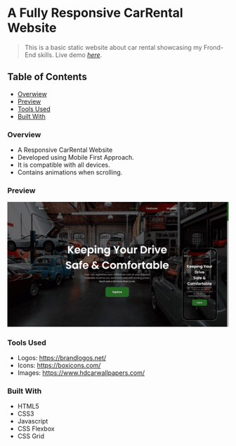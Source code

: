# A Fully Responsive CarRental Website
> This is a basic static website about car rental showcasing my Frond-End skills.
> Live demo [_here_](https://car-rental-8568c3.netlify.app/).

## Table of Contents
* [Overwiew](#overview)
* [Preview](#preview)
* [Tools Used](#tools-used)
* [Built With](#built-with)

### Overview
- A Responsive CarRental Website
- Developed using Mobile First Approach.
- It is compatible with all devices.
- Contains animations when scrolling.

### Preview
![Example screenshot](./assets/img/preview.png)

### Tools Used
- Logos: https://brandlogos.net/
- Icons: https://boxicons.com/
- Images: https://www.hdcarwallpapers.com/

### Built With
- HTML5
- CSS3
- Javascript
- CSS Flexbox
- CSS Grid
